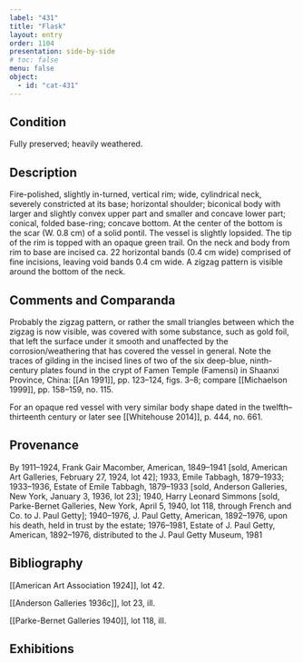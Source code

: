 ```yaml
---
label: "431"
title: "Flask"
layout: entry
order: 1104
presentation: side-by-side
# toc: false
menu: false
object:
  - id: "cat-431"
---
```


## Condition

Fully preserved; heavily weathered.

## Description

Fire-polished, slightly in-turned, vertical rim; wide, cylindrical neck, severely constricted at its base; horizontal shoulder; biconical body with larger and slightly convex upper part and smaller and concave lower part; conical, folded base-ring; concave bottom. At the center of the bottom is the scar (W. 0.8 cm) of a solid pontil. The vessel is slightly lopsided. The tip of the rim is topped with an opaque green trail. On the neck and body from rim to base are incised ca. 22 horizontal bands (0.4 cm wide) comprised of fine incisions, leaving void bands 0.4 cm wide. A zigzag pattern is visible around the bottom of the neck.

## Comments and Comparanda

Probably the zigzag pattern, or rather the small triangles between which the zigzag is now visible, was covered with some substance, such as gold foil, that left the surface under it smooth and unaffected by the corrosion/weathering that has covered the vessel in general. Note the traces of gilding in the incised lines of two of the six deep-blue, ninth-century plates found in the crypt of Famen Temple (Famensi) in Shaanxi Province, China: [[An 1991]], pp. 123–124, figs. 3–8; compare [[Michaelson 1999]], pp. 158–159, no. 115.

For an opaque red vessel with very similar body shape dated in the twelfth–thirteenth century or later see [[Whitehouse 2014]], p. 444, no. 661.

## Provenance

By 1911–1924, Frank Gair Macomber, American, 1849–1941 \[sold, American Art Galleries, February 27, 1924, lot 42\]; 1933, Emile Tabbagh, 1879–1933; 1933–1936, Estate of Emile Tabbagh, 1879–1933 \[sold, Anderson Galleries, New York, January 3, 1936, lot 23\]; 1940, Harry Leonard Simmons \[sold, Parke-Bernet Galleries, New York, April 5, 1940, lot 118, through French and Co. to J. Paul Getty\]; 1940–1976, J. Paul Getty, American, 1892–1976, upon his death, held in trust by the estate; 1976–1981, Estate of J. Paul Getty, American, 1892–1976, distributed to the J. Paul Getty Museum, 1981

## Bibliography

[[American Art Association 1924]], lot 42.

[[Anderson Galleries 1936c]], lot 23, ill.

[[Parke-Bernet Galleries 1940]], lot 118, ill.

## Exhibitions
